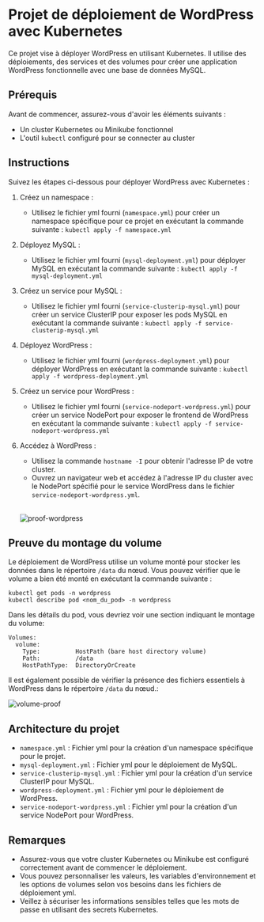 # Projet de déploiement de WordPress avec Kubernetes

Ce projet vise à déployer WordPress en utilisant Kubernetes. Il utilise des déploiements, des services et des volumes pour créer une application WordPress fonctionnelle avec une base de données MySQL.

## Prérequis

Avant de commencer, assurez-vous d'avoir les éléments suivants :

- Un cluster Kubernetes ou Minikube fonctionnel
- L'outil `kubectl` configuré pour se connecter au cluster

## Instructions

Suivez les étapes ci-dessous pour déployer WordPress avec Kubernetes :

1. Créez un namespace :
   - Utilisez le fichier yml fourni (`namespace.yml`) pour créer un namespace spécifique pour ce projet en exécutant la commande suivante : `kubectl apply -f namespace.yml`

2. Déployez MySQL :
   - Utilisez le fichier yml fourni (`mysql-deployment.yml`) pour déployer MySQL en exécutant la commande suivante : `kubectl apply -f mysql-deployment.yml`

3. Créez un service pour MySQL :
   - Utilisez le fichier yml fourni (`service-clusterip-mysql.yml`) pour créer un service ClusterIP pour exposer les pods MySQL en exécutant la commande suivante : `kubectl apply -f service-clusterip-mysql.yml`

4. Déployez WordPress :
   - Utilisez le fichier yml fourni (`wordpress-deployment.yml`) pour déployer WordPress en exécutant la commande suivante : `kubectl apply -f wordpress-deployment.yml`

5. Créez un service pour WordPress :
   - Utilisez le fichier yml fourni (`service-nodeport-wordpress.yml`) pour créer un service NodePort pour exposer le frontend de WordPress en exécutant la commande suivante : `kubectl apply -f service-nodeport-wordpress.yml`

6. Accédez à WordPress :
   - Utilisez la commande `hostname -I` pour obtenir l'adresse IP de votre cluster.
   - Ouvrez un navigateur web et accédez à l'adresse IP du cluster avec le NodePort spécifié pour le service WordPress dans le fichier `service-nodeport-wordpress.yml`.
    <br>

   ![proof-wordpress](https://github.com/MozkaGit/kubernetes-wordpress/assets/43102748/023003ee-cc9a-45ed-9e3e-3623536a2f8a)


## Preuve du montage du volume

Le déploiement de WordPress utilise un volume monté pour stocker les données dans le répertoire `/data` du nœud. Vous pouvez vérifier que le volume a bien été monté en exécutant la commande suivante :

```shell
kubectl get pods -n wordpress
kubectl describe pod <nom_du_pod> -n wordpress
```

Dans les détails du pod, vous devriez voir une section indiquant le montage du volume:

```
Volumes:
  volume:
    Type:          HostPath (bare host directory volume)
    Path:          /data
    HostPathType:  DirectoryOrCreate
```

Il est également possible de vérifier la présence des fichiers essentiels à WordPress dans le répertoire `/data` du nœud.:

![volume-proof](https://github.com/MozkaGit/kubernetes-wordpress/assets/43102748/06de7691-23fc-425d-b6a2-d0b92344f290)


## Architecture du projet

- `namespace.yml` : Fichier yml pour la création d'un namespace spécifique pour le projet.
- `mysql-deployment.yml` : Fichier yml pour le déploiement de MySQL.
- `service-clusterip-mysql.yml` : Fichier yml pour la création d'un service ClusterIP pour MySQL.
- `wordpress-deployment.yml` : Fichier yml pour le déploiement de WordPress.
- `service-nodeport-wordpress.yml` : Fichier yml pour la création d'un service NodePort pour WordPress.

## Remarques

- Assurez-vous que votre cluster Kubernetes ou Minikube est configuré correctement avant de commencer le déploiement.
- Vous pouvez personnaliser les valeurs, les variables d'environnement et les options de volumes selon vos besoins dans les fichiers de déploiement yml.
- Veillez à sécuriser les informations sensibles telles que les mots de passe en utilisant des secrets Kubernetes.
